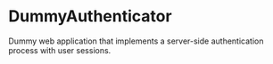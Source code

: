 # DummyAuthenticator
Dummy web application that implements a server-side authentication process with user sessions.
